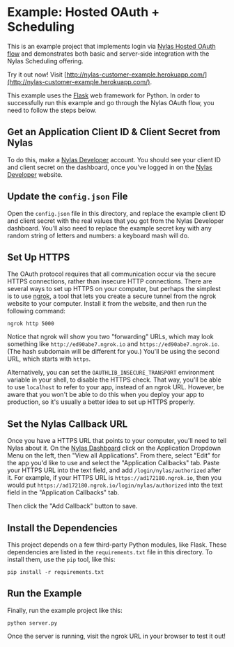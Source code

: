 # Example: Hosted OAuth + Scheduling

This is an example project that implements login via [Nylas Hosted OAuth flow](https://docs.nylas.com/reference#oauth) and demonstrates both basic and server-side integration with the Nylas Scheduling offering.

Try it out now! Visit [http://nylas-customer-example.herokuapp.com/](http://nylas-customer-example.herokuapp.com/).

This example uses the [Flask](http://flask.pocoo.org/) web framework for Python. In order to successfully run this example and go through the Nylas OAuth flow, you need to follow the steps below.


## Get an Application Client ID & Client Secret from Nylas

To do this, make a [Nylas Developer](https://developer.nylas.com/) account. You should see your client ID and client secret on the dashboard, once you've logged in on the [Nylas Developer](https://developer.nylas.com/) website.

## Update the `config.json` File

Open the `config.json` file in this directory, and replace the example client ID and client secret with the real values that you got from the Nylas Developer dashboard. You'll also need to replace the example secret key with any random string of letters and numbers: a keyboard mash will do.

## Set Up HTTPS

The OAuth protocol requires that all communication occur via the secure HTTPS connections, rather than insecure HTTP connections. There are several ways to set up HTTPS on your computer, but perhaps the simplest is to use
[ngrok](https://ngrok.com), a tool that lets you create a secure tunnel from the ngrok website to your computer. Install it from the website, and then run the following command:

```
ngrok http 5000
```

Notice that ngrok will show you two "forwarding" URLs, which may look something like `http://ed90abe7.ngrok.io` and `https://ed90abe7.ngrok.io`. (The hash subdomain will be different for you.) You'll be using the second URL, which starts with `https`.

Alternatively, you can set the `OAUTHLIB_INSECURE_TRANSPORT` environment variable in your shell, to disable the HTTPS check. That way, you'll be able to use `localhost` to refer to your app, instead of an ngrok URL. However, be aware that you won't be able to do this when you deploy your app to production, so it's usually a better idea to set up HTTPS properly.

## Set the Nylas Callback URL

Once you have a HTTPS URL that points to your computer, you'll need to tell Nylas about it. On the [Nylas Dashboard](https://dashboard.nylas.com) click on the Application Dropdown Menu on the left, then "View all Applications". From there, select "Edit" for the app you'd like to use and select the "Application Callbacks" tab. Paste your HTTPS URL into the text field, and add `/login/nylas/authorized` after it. For example, if your HTTPS URL is `https://ad172180.ngrok.io`, then you would put `https://ad172180.ngrok.io/login/nylas/authorized` into the text field in the "Application Callbacks" tab.

Then click the "Add Callback" button to save.

## Install the Dependencies

This project depends on a few third-party Python modules, like Flask. These dependencies are listed in the `requirements.txt` file in this directory. To install them, use the `pip` tool, like this:

```
pip install -r requirements.txt
```

## Run the Example

Finally, run the example project like this:

```
python server.py
```

Once the server is running, visit the ngrok URL in your browser to test it out!
